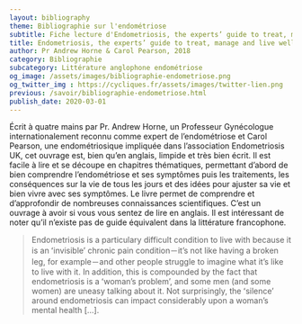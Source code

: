 ```yaml
---
layout: bibliography
theme: Bibliographie sur l'endométriose
subtitle: Fiche lecture d'Endometriosis, the experts’ guide to treat, manage and live well with your symptoms de Andrew Horne et Carol Pearson
title: Endometriosis, the experts’ guide to treat, manage and live well with your symptoms
author: Pr Andrew Horne & Carol Pearson, 2018
category: Bibliographie
subcategory: Littérature anglophone endométriose
og_image: /assets/images/bibliographie-endometriose.png
og_twitter_img : https://cycliques.fr/assets/images/twitter-lien.png
previous: /savoir/bibliographie-endometriose.html
publish_date: 2020-03-01
---
```

Écrit à quatre mains par Pr. Andrew Horne, un Professeur Gynécologue internationalement reconnu comme expert de l’endométriose et Carol Pearson, une endométriosique impliquée dans l’association Endometriosis UK, cet ouvrage est, bien qu’en anglais, limpide et très bien écrit. Il est facile à lire et se découpe en chapitres thématiques, permettant d’abord de bien comprendre l’endométriose et ses symptômes puis les traitements, les conséquences sur la vie de tous les jours et des idées pour ajuster sa vie et bien vivre avec ses symptômes. Le livre permet de comprendre et d’approfondir de nombreuses connaissances scientifiques. C’est un ouvrage à avoir si vous vous sentez de lire en anglais. Il est intéressant de noter qu’il n’existe pas de guide équivalent dans la littérature francophone.

>Endometriosis is a particulary difficult condition to live with because it is an ʻinvisibleʼ chronic pain condition－it’s not like having a broken leg, for example－and other people struggle to imagine what it’s like to live with it. In addition, this is compounded by the fact that endometriosis is a ʻwoman’s problemʼ, and some men (and some women) are uneasy talking about it. Not surprisingly, the ʻsilenceʼ around endometriosis can impact considerably upon a woman’s mental health […].
